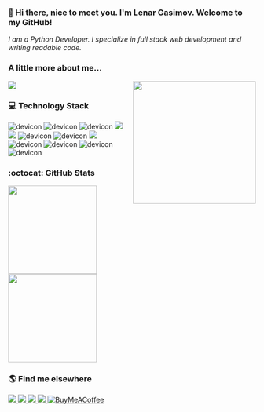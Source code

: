 ### 👋 Hi there, nice to meet you. I'm Lenar Gasimov. Welcome to my GitHub!


<!-- About me -->
<p>
	<em>I am a Python Developer. I specialize in full stack web development and writing readable code.</em>
</p>


###   A little more about me...  

<!-- Heisencat -->
<div>
	<img align='right' src="https://octodex.github.com/images/heisencat.png" width="250px">
</div>


<!-- Spotify -->
<div>
	<a href="#"><img src="https://spotify-recently-played-readme.vercel.app/api?user=lyc5820s2tgyaacnm646qlk8h"></a>
</div>


<!-- Technologies I know -->
### 💻 Technology Stack

<div>
	<img src="https://img.shields.io/badge/HTML-239120?style=for-the-badge&logo=html5&logoColor=white" alt="devicon" />
	<img src="https://img.shields.io/badge/CSS-239120?&style=for-the-badge&logo=css3&logoColor=white" alt="devicon" />
	<img src="https://img.shields.io/badge/Bootstrap-563D7C?style=for-the-badge&logo=bootstrap&logoColor=white" alt="devicon" />	
	<img src="https://img.shields.io/badge/Python-3776AB?style=for-the-badge&logo=python&logoColor=white" />
	<img src="https://img.shields.io/badge/Flask-000000?style=for-the-badge&logo=flask&logoColor=white" />
	<img src="https://img.shields.io/badge/Django-092E20?style=for-the-badge&logo=django&logoColor=white" alt="devicon" />
	<img src="https://img.shields.io/badge/Git-F05032?style=for-the-badge&logo=git&logoColor=white" alt="devicon" />
	<img src="https://img.shields.io/badge/Docker-2CA5E0?style=for-the-badge&logo=docker&logoColor=white" />
	<img src="https://img.shields.io/badge/PostgreSQL-316192?style=for-the-badge&logo=postgresql&logoColor=white" alt="devicon" />
	<img src="https://img.shields.io/badge/Linux-FCC624?style=for-the-badge&logo=linux&logoColor=black" alt="devicon" />
	<img src="https://img.shields.io/badge/Jupyter-F37626.svg?&style=for-the-badge&logo=Jupyter&logoColor=white" alt="devicon" />
	<img src="https://img.shields.io/badge/pycharm-143?style=for-the-badge&logo=pycharm&logoColor=black&color=black&labelColor=green" alt="devicon" />
</div>


<!-- ### 📕 Latest Blog Posts

- [👨‍💻 61. #The Self-Taught Programmer. The Definitive Gude to Programming Professionally. Cory Althoff.](https://lenar-blog.herokuapp.com/post/9)
- [🥚 The Zen of Python. Easter egg.](https://lenar-blog.herokuapp.com/post/8)
- [🐍 100 Days of Python The Complete Python Pro Bootcamp for 2021](https://lenar-blog.herokuapp.com/post/5)
- [🏃‍♂️ 60. Atomic Habits. James Clear. Atomic Habits: An Easy & Proven Way to Build Good Habits & Break Bad Ones.](https://lenar-blog.herokuapp.com/post/7)

➡️ [more blog posts...](https://lenar-blog.herokuapp.com) -->


<!-- GitHub stats -->
### :octocat: GitHub Stats

<div>
  	<a href="https://github.com/lenargasimov">
    	    <img height="180em" src="https://github-readme-stats.vercel.app/api?username=lenargasimov&show_icons=true&include_all_commits=true&count_private=true"/>
    	    <img height="180em" src="https://github-readme-stats.vercel.app/api/top-langs/?username=lenargasimov&layout=compact&langs_count=16"/>
   	</a>
</div>


<!-- Navbar links -->
### 🌎 Find me elsewhere 

<div>
	<a href="https://lenargasimov.dev" target="_blank">
	    <img src="https://img.shields.io/badge/Website/Blog-black?&style=for-the-badge&logo=website&logoColor=white" />
	</a>
	<a href="https://twitter.com/lenargasimov" target="_blank">
	    <img src="https://img.shields.io/badge/Twitter-1DA1F2?style=for-the-badge&logo=twitter&logoColor=white">
	</a>
	<a href="https://www.linkedin.com/in/lenargasimov/" target="_blank">
	    <img src="https://img.shields.io/badge/linkedin-%230077B5.svg?&style=for-the-badge&logo=linkedin&logoColor=white" />
	</a>
	<a href="mailto:lenargasimov@yahoo.com" target="_blank">
	    <img src="https://img.shields.io/badge/Yahoo-720e9e?style=for-the-badge&logo=yahoo&logoColor=white" />        
	</a>
	<a href="https://www.buymeacoffee.com/lenargasimov" target="_blank">
	    <img alt="BuyMeACoffee" src="https://img.shields.io/badge/Buy%20Me%20a%20Coffee-ffdd00?style=for-the-badge&logo=buy-me-a-coffee&logoColor=black" />
	</a>
</div>

